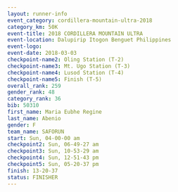 ```yaml
---
layout: runner-info 
event_category: cordillera-mountain-ultra-2018 
category_km: 50K 
event-title: 2018 CORDILLERA MOUNTAIN ULTRA 
event-location: Dalupirip Itogon Benguet Philippines 
event-logo: 
event-date: 2018-03-03 
checkpoint-name2: Oling Station (T-2) 
checkpoint-name3: Mt. Ugo Station (T-3) 
checkpoint-name4: Lusod Station (T-4) 
checkpoint-name5: Finish (T-5) 
overall_rank: 259
gender_rank: 48
category_rank: 36
bib: 50310
first_name: Maria Eubhe Regine
last_name: Abenio
gender: F
team_name: SAFORUN
start: Sun, 04-00-00 am
checkpoint2: Sun, 06-49-27 am
checkpoint3: Sun, 10-53-29 am
checkpoint4: Sun, 12-51-43 pm
checkpoint5: Sun, 05-20-37 pm
finish: 13-20-37
status: FINISHER
---
```

